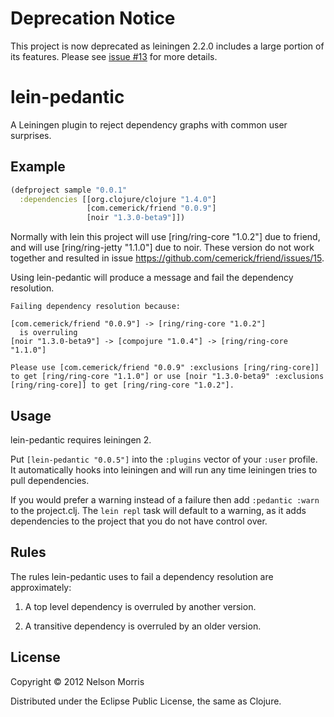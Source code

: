 # Deprecation Notice

This project is now deprecated as leiningen 2.2.0 includes a large portion of its features.  Please see [issue #13](https://github.com/xeqi/lein-pedantic/issues/13) for more details.





# lein-pedantic

A Leiningen plugin to reject dependency graphs with common user surprises.

## Example

```clojure
(defproject sample "0.0.1"
  :dependencies [[org.clojure/clojure "1.4.0"]
                 [com.cemerick/friend "0.0.9"]
                 [noir "1.3.0-beta9"]])
```

Normally with lein this project will use [ring/ring-core "1.0.2"] due to friend, and will use [ring/ring-jetty "1.1.0"] due to noir.  These version do not work together and resulted in issue https://github.com/cemerick/friend/issues/15.

Using lein-pedantic will produce a message and fail the dependency resolution.

```
Failing dependency resolution because:

[com.cemerick/friend "0.0.9"] -> [ring/ring-core "1.0.2"]
  is overruling
[noir "1.3.0-beta9"] -> [compojure "1.0.4"] -> [ring/ring-core "1.1.0"]

Please use [com.cemerick/friend "0.0.9" :exclusions [ring/ring-core]] to get [ring/ring-core "1.1.0"] or use [noir "1.3.0-beta9" :exclusions [ring/ring-core]] to get [ring/ring-core "1.0.2"].
```

## Usage

lein-pedantic requires leiningen 2.

Put `[lein-pedantic "0.0.5"]` into the `:plugins` vector of your `:user` profile.  It automatically hooks into leiningen and will run any time leiningen tries to pull dependencies.

If you would prefer a warning instead of a failure then add `:pedantic :warn` to the project.clj.  The `lein repl` task will default to a warning, as it adds dependencies to the project that you do not have control over.

## Rules

The rules lein-pedantic uses to fail a dependency resolution are approximately:

1. A top level dependency is overruled by another version.

2. A transitive dependency is overruled by an older version.

## License

Copyright © 2012 Nelson Morris

Distributed under the Eclipse Public License, the same as Clojure.
